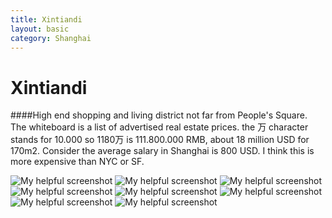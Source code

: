 ```yaml
---
title: Xintiandi
layout: basic
category: Shanghai
---
```



Xintiandi
=========

####High end shopping and living district not far from People's Square. The whiteboard is a list of advertised real estate prices. the 万 character stands for 10.000 so 1180万 is 111.800.000 RMB, about 18 million USD for 170m2. Consider the average salary in Shanghai is 800 USD. I think this is more expensive than NYC or SF.

![My helpful screenshot](http://res.cloudinary.com/djfwqxjdx/image/upload/v1412663238/IMG_6473_ogwk54.jpg)
![My helpful screenshot](http://res.cloudinary.com/djfwqxjdx/image/upload/v1412664281/IMG_6465_pnjkpj.jpg)
![My helpful screenshot](http://res.cloudinary.com/djfwqxjdx/image/upload/v1412663243/IMG_6468_l35cuy.jpg)
![My helpful screenshot](http://res.cloudinary.com/djfwqxjdx/image/upload/v1412663291/IMG_6491_vlwous.jpg)
![My helpful screenshot](http://res.cloudinary.com/djfwqxjdx/image/upload/v1412663221/IMG_6464_b2lf59.jpg)
![My helpful screenshot](http://res.cloudinary.com/djfwqxjdx/image/upload/v1412663247/IMG_6457_ps8tj1.jpg)
![My helpful screenshot](http://res.cloudinary.com/djfwqxjdx/image/upload/v1412663207/IMG_6444_gn2dt8.jpg)
![My helpful screenshot](http://res.cloudinary.com/djfwqxjdx/image/upload/v1412663248/IMG_6454_u2itlp.jpg)




